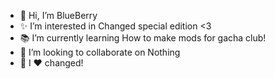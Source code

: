 - 🌼 Hi, I’m BlueBerry
- ✨ I’m interested in Changed special edition <3
- 📚 I’m currently learning How to make mods for gacha club!
- 💞️ I’m looking to collaborate on Nothing
- 🍄 I ♥ changed!

<!---
12BlueBerry12/12BlueBerry12 is a ✨ special ✨ repository because its `README.md` (this file) appears on your GitHub profile.
You can click the Preview link to take a look at your changes.
--->
